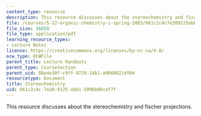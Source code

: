```yaml
---
content_type: resource
description: This resource discusses about the stereochemistry and fischer projections.
file: /courses/5-12-organic-chemistry-i-spring-2003/061c2c4c7e209125abb15096b06cef7f_06.pdf
file_size: 36050
file_type: application/pdf
learning_resource_types:
- Lecture Notes
license: https://creativecommons.org/licenses/by-nc-sa/4.0/
ocw_type: OCWFile
parent_title: Lecture Handouts
parent_type: CourseSection
parent_uid: 88e4e30f-c9ff-9729-14b1-a9069821df04
resourcetype: Document
title: Stereochemistry
uid: 061c2c4c-7e20-9125-abb1-5096b06cef7f
---
```

This resource discusses about the stereochemistry and fischer projections.